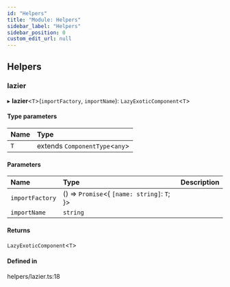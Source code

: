```yaml
---
id: "Helpers"
title: "Module: Helpers"
sidebar_label: "Helpers"
sidebar_position: 0
custom_edit_url: null
---
```


## Helpers

### lazier

▸ **lazier**<`T`\>(`importFactory`, `importName`): `LazyExoticComponent`<`T`\>

#### Type parameters

| Name | Type |
| :------ | :------ |
| `T` | extends `ComponentType`<`any`\> |

#### Parameters

| Name | Type | Description |
| :------ | :------ | :------ |
| `importFactory` | () => `Promise`<{ `[name: string]`: `T`;  }\> |  |
| `importName` | `string` |  |

#### Returns

`LazyExoticComponent`<`T`\>

#### Defined in

helpers/lazier.ts:18
